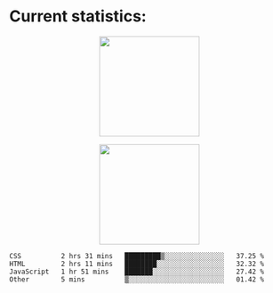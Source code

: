 
  # Current statistics:


<p align="center">
  <img height="180em" align="center" src="https://github-readme-stats.vercel.app/api?username=KZvilla&show_icons=true&hide_border=true&count_private=true&include_all_commits=true&theme=blue-green" /> 
</p>
<p align="center">
  <img height="180em"src="https://github-readme-stats.vercel.app/api/top-langs/?username=kzvilla" />
</p>

<p align="center">
</p>

<!--START_SECTION:waka-->

```text
CSS          2 hrs 31 mins   █████████▒░░░░░░░░░░░░░░░   37.25 %
HTML         2 hrs 11 mins   ████████░░░░░░░░░░░░░░░░░   32.32 %
JavaScript   1 hr 51 mins    ███████░░░░░░░░░░░░░░░░░░   27.42 %
Other        5 mins          ▒░░░░░░░░░░░░░░░░░░░░░░░░   01.42 %
```

<!--END_SECTION:waka-->
